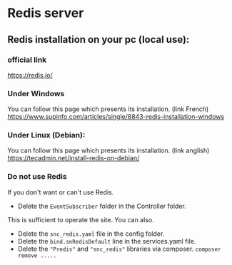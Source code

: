 # Redis server

## Redis installation on your pc (local use):

### official link 
https://redis.io/

### Under Windows
You can follow this page which presents its installation. (link French) 
https://www.supinfo.com/articles/single/8843-redis-installation-windows

### Under Linux (Debian):
You can follow this page which presents its installation. (link anglish)
https://tecadmin.net/install-redis-on-debian/

### Do not use Redis

If you don't want or can't use Redis.

- Delete the `EventSubscriber` folder in the Controller folder.

This is sufficient to operate the site. You can also.

- Delete the `snc_redis.yaml` file in the config folder.
- Delete the `bind.snRedisDefault` line in the services.yaml file.
- Delete the `"Predis"` and `"snc_redis"` libraries via composer. `composer remove .....`